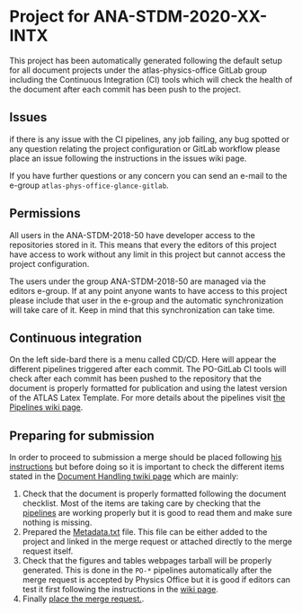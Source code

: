 Project for ANA-STDM-2020-XX-INTX
====================

This project has been automatically generated following the default setup for all document projects under the atlas-physics-office GitLab group including the Continuous Integration (CI) tools which will check the health of the document after each commit has been push to the project.

## Issues
if there is any issue with the CI pipelines, any job failing, any bug spotted or any question relating the project configuration or GitLab workflow please place an issue following the instructions in the issues wiki page.

If you have further questions or any concern you can send an e-mail to the e-group `atlas-phys-office-glance-gitlab`.

## Permissions
All users in the ANA-STDM-2018-50 have developer access to the repositories stored in it. This means that every the editors of this project have access to work without any limit in this project but cannot access the project configuration.

The users under the group ANA-STDM-2018-50 are managed via the editors e-group. If at any point anyone wants to have access to this project please include that user in the e-group and the automatic synchronization will take care of it. Keep in mind that this synchronization can take time.

## Continuous integration

On the left side-bard there is a menu called CD/CD. Here will appear the different pipelines triggered after each commit. The PO-GitLab CI tools will check after each commit has been pushed to the repository that the document is properly formatted for publication and using the latest version of the ATLAS Latex Template. For more details about the pipelines visit [the Pipelines wiki page](https://gitlab.cern.ch/atlas-physics-office/gitlab-integration/wikis/pipelines).

## Preparing for submission

In order to proceed to submission a merge should be placed following [his instructions](https://gitlab.cern.ch/atlas-physics-office/gitlab-integration/wikis/mergerequest) but before doing so it is important to check the different items stated in the [Document Handling twiki page](https://twiki.cern.ch/twiki/bin/view/AtlasProtected/DocumentHandling#PO_GitLab_papers) which are mainly:

1. Check that the document is properly formatted following the document checklist. Most of the items are taking care by checking that the [pipelines](https://gitlab.cern.ch/atlas-physics-office/gitlab-integration/wikis/pipelines) are working properly but it is good to read them and make sure nothing is missing.
2. Prepared the [Metadata.txt](https://twiki.cern.ch/twiki/bin/view/AtlasProtected/MetadataPreparation) file. This file can be either added to the project and linked in the merge request or attached directly to the merge request itself.
3. Check that the figures and tables webpages tarball will be properly generated. This is done in the `PO-*` pipelines automatically after the merge request is accepted by Physics Office but it is good if editors can test it first following the instructions in the [wiki page](https://gitlab.cern.ch/atlas-physics-office/gitlab-integration/wikis/pipelines#po-pipelines).
4. Finally [place the merge request.](https://gitlab.cern.ch/atlas-physics-office/gitlab-integration/wikis/mergerequest).
